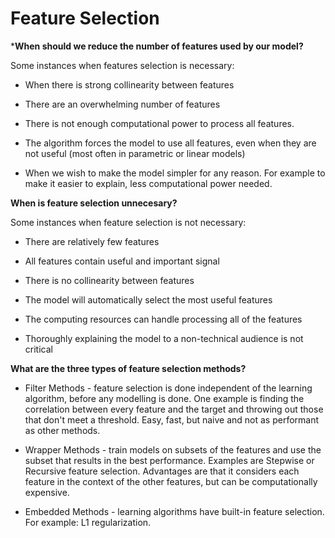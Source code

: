# Feature Selection



***When should we reduce the number of features used by our model?**

Some instances when features selection is necessary:

- When there is strong collinearity between features

- There are an overwhelming number of features

- There is not enough computational power to process all features.

- The algorithm forces the model to use all features, even when they are not useful (most often in parametric or linear models)

- When we wish to make the model simpler for any reason. For example to make it easier to explain, less computational power needed.

**When is feature selection unnecesary?**

Some instances when feature selection is not necessary:

- There are relatively few features

- All features contain useful and important signal

- There is no collinearity between features

- The model will automatically select the most useful features

- The computing resources can handle processing all of the features

- Thoroughly explaining the model to a non-technical audience is not critical

**What are the three types of feature selection methods?**

- Filter Methods - feature selection is done independent of the learning algorithm, before any modelling is done. One example is finding the correlation between every feature and the target and throwing out those that don't meet a threshold. Easy, fast, but naive and not as performant as other methods.

- Wrapper Methods - train models on subsets of the features and use the subset that results in the best performance. Examples are Stepwise or Recursive feature selection. Advantages are that it considers each feature in the context of the other features, but can be computationally expensive.

- Embedded Methods - learning algorithms have built-in feature selection. For example: L1 regularization.
